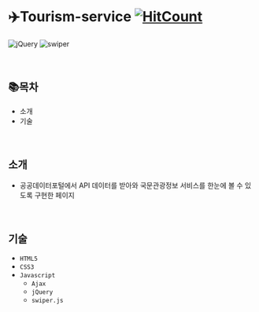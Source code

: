 # ✈️Tourism-service [![HitCount](http://hits.dwyl.com/designagune/Tourism-service.svg)](http://hits.dwyl.com/designagune/Tourism-service)
![jQuery](https://img.shields.io/badge/jQuery-v3.4.1-brightgreen) ![swiper](https://img.shields.io/badge/swiper.js-v5.3.6-blueviolet)
<br><br><br>
## 📚목차
  - 소개
  - 기술
<br><br><br>
## 소개
  - 공공데이터포털에서 API 데이터를 받아와 국문관광정보 서비스를 한눈에 볼 수 있도록 구현한 페이지
<br><br><br>
## 기술
  - ```HTML5```
  - ```CSS3```
  - ```Javascript```
    + ```Ajax```
    + ```jQuery```
    + ```swiper.js```
